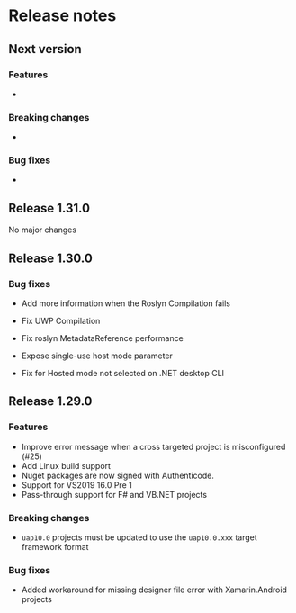 # Release notes

## Next version

### Features
- 
### Breaking changes
- 
### Bug fixes
- 

## Release 1.31.0

No major changes

## Release 1.30.0

### Bug fixes

- Add more information when the Roslyn Compilation fails

- Fix UWP Compilation

- Fix roslyn MetadataReference performance

- Expose single-use host mode parameter

- Fix for Hosted mode not selected on .NET desktop CLI

## Release 1.29.0

### Features
- Improve error message when a cross targeted project is misconfigured (#25)
- Add Linux build support
- Nuget packages are now signed with Authenticode.
- Support for VS2019 16.0 Pre 1
- Pass-through support for F# and VB.NET projects

### Breaking changes
- `uap10.0` projects must be updated to use the `uap10.0.xxx` target framework format

### Bug fixes
- Added workaround for missing designer file error with Xamarin.Android projects
